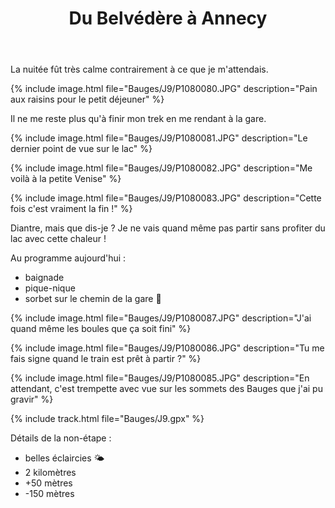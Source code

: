 ﻿---
title: "Du Belvédère à Annecy"
permalink: /Bauges/J9/
sidebar:
  nav: "bauges"
enable_tracks: true
---

La nuitée fût très calme contrairement à ce que je m'attendais.

{% include image.html file="Bauges/J9/P1080080.JPG" description="Pain aux raisins pour le petit déjeuner" %}

Il ne me reste plus qu'à finir mon trek en me rendant à la gare.

{% include image.html file="Bauges/J9/P1080081.JPG" description="Le dernier point de vue sur le lac" %}

{% include image.html file="Bauges/J9/P1080082.JPG" description="Me voilà à la petite Venise" %}

{% include image.html file="Bauges/J9/P1080083.JPG" description="Cette fois c'est vraiment la fin !" %}

Diantre, mais que dis-je ? Je ne vais quand même pas partir sans profiter du lac avec cette chaleur !

Au programme aujourd'hui :
* baignade
* pique-nique
* sorbet sur le chemin de la gare :icecream:

{% include image.html file="Bauges/J9/P1080087.JPG" description="J'ai quand même les boules que ça soit fini" %}

{% include image.html file="Bauges/J9/P1080086.JPG" description="Tu me fais signe quand le train est prêt à partir ?" %}

{% include image.html file="Bauges/J9/P1080085.JPG" description="En attendant, c'est trempette avec vue sur les sommets des Bauges que j'ai pu gravir" %}

{% include track.html file="Bauges/J9.gpx" %}

Détails de la non-étape :
* belles éclaircies :sun_behind_small_cloud:
* 2 kilomètres
* +50 mètres
* -150 mètres
